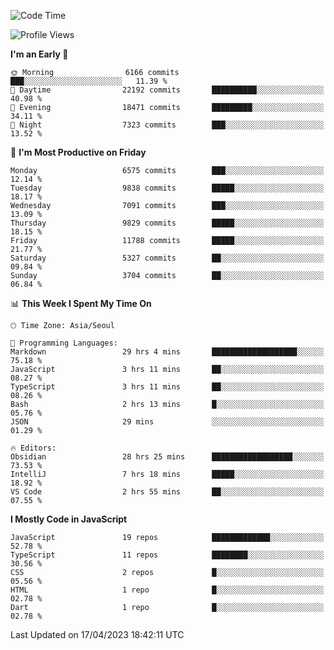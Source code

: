 <!--START_SECTION:waka-->
![Code Time](http://img.shields.io/badge/Code%20Time-4%2C742%20hrs%2048%20mins-blue)

![Profile Views](http://img.shields.io/badge/Profile%20Views-0-blue)

**I'm an Early 🐤** 

```text
🌞 Morning                6166 commits        ███░░░░░░░░░░░░░░░░░░░░░░   11.39 % 
🌆 Daytime                22192 commits       ██████████░░░░░░░░░░░░░░░   40.98 % 
🌃 Evening                18471 commits       █████████░░░░░░░░░░░░░░░░   34.11 % 
🌙 Night                  7323 commits        ███░░░░░░░░░░░░░░░░░░░░░░   13.52 % 
```
📅 **I'm Most Productive on Friday** 

```text
Monday                   6575 commits        ███░░░░░░░░░░░░░░░░░░░░░░   12.14 % 
Tuesday                  9838 commits        █████░░░░░░░░░░░░░░░░░░░░   18.17 % 
Wednesday                7091 commits        ███░░░░░░░░░░░░░░░░░░░░░░   13.09 % 
Thursday                 9829 commits        █████░░░░░░░░░░░░░░░░░░░░   18.15 % 
Friday                   11788 commits       █████░░░░░░░░░░░░░░░░░░░░   21.77 % 
Saturday                 5327 commits        ██░░░░░░░░░░░░░░░░░░░░░░░   09.84 % 
Sunday                   3704 commits        ██░░░░░░░░░░░░░░░░░░░░░░░   06.84 % 
```


📊 **This Week I Spent My Time On** 

```text
🕑︎ Time Zone: Asia/Seoul

💬 Programming Languages: 
Markdown                 29 hrs 4 mins       ███████████████████░░░░░░   75.18 % 
JavaScript               3 hrs 11 mins       ██░░░░░░░░░░░░░░░░░░░░░░░   08.27 % 
TypeScript               3 hrs 11 mins       ██░░░░░░░░░░░░░░░░░░░░░░░   08.26 % 
Bash                     2 hrs 13 mins       █░░░░░░░░░░░░░░░░░░░░░░░░   05.76 % 
JSON                     29 mins             ░░░░░░░░░░░░░░░░░░░░░░░░░   01.29 % 

🔥 Editors: 
Obsidian                 28 hrs 25 mins      ██████████████████░░░░░░░   73.53 % 
IntelliJ                 7 hrs 18 mins       █████░░░░░░░░░░░░░░░░░░░░   18.92 % 
VS Code                  2 hrs 55 mins       ██░░░░░░░░░░░░░░░░░░░░░░░   07.55 % 
```

**I Mostly Code in JavaScript** 

```text
JavaScript               19 repos            █████████████░░░░░░░░░░░░   52.78 % 
TypeScript               11 repos            ████████░░░░░░░░░░░░░░░░░   30.56 % 
CSS                      2 repos             █░░░░░░░░░░░░░░░░░░░░░░░░   05.56 % 
HTML                     1 repo              █░░░░░░░░░░░░░░░░░░░░░░░░   02.78 % 
Dart                     1 repo              █░░░░░░░░░░░░░░░░░░░░░░░░   02.78 % 
```




 Last Updated on 17/04/2023 18:42:11 UTC
<!--END_SECTION:waka-->
